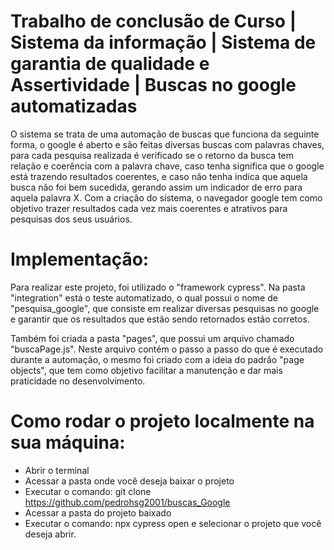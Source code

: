 



# Trabalho de conclusão de Curso | Sistema da informação | Sistema de garantia de qualidade e Assertividade | Buscas no google automatizadas
O sistema se trata de uma automação de buscas que funciona da seguinte forma,
o google é aberto e são feitas diversas buscas com palavras chaves, para cada
pesquisa realizada é verificado se o retorno da busca tem relação e coerência com
a palavra chave, caso tenha significa que o google está trazendo resultados
coerentes, e caso não tenha indica que aquela busca não foi bem sucedida,
gerando assim um indicador de erro para aquela palavra X.
Com a criação do sistema, o navegador google tem como objetivo trazer
resultados cada vez mais coerentes e atrativos para pesquisas dos seus usuários.

# Implementação: 

Para realizar este projeto, foi utilizado o "framework cypress". Na pasta "integration" está o teste automatizado, o qual possui o nome de "pesquisa_google", que consiste em realizar diversas pesquisas no google e garantir que os resultados que estão sendo retornados estão corretos.

Também foi criada a pasta "pages", que possui um arquivo chamado "buscaPage.js". Neste arquivo contém o passo a passo do que é executado durante a automação, o mesmo foi criado com a ideia do padrão "page objects", que tem como objetivo facilitar a manutenção e dar mais praticidade no desenvolvimento.


# Como rodar o projeto localmente na sua máquina:
- Abrir o terminal
- Acessar a pasta onde você deseja baixar o projeto
- Executar o comando: git clone https://github.com/pedrohsg2001/buscas_Google
- Acessar a pasta do projeto baixado
- Executar o comando: npx cypress open e selecionar o projeto que você deseja abrir.
